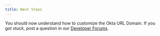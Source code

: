 ```yaml
---
title: Next Steps
---
```

You should now understand how to customize the Okta URL Domain. If you got stuck, post a question in our [Developer Forums](https://devforum.okta.com).

<!-- [Customize the Hosted Sign-In Page] -->
<!-- [Customize Hosted Error Pages] -->
